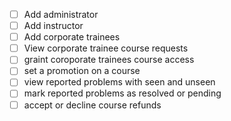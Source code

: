 


- [ ] Add administrator
- [ ] Add instructor
- [ ] Add corporate trainees
- [ ] View corporate trainee course requests
- [ ] graint coroporate trainees course access
- [ ] set a promotion on a course
- [ ] view reported problems with seen and unseen
- [ ] mark reported problems as resolved or pending
- [ ] accept or decline course refunds